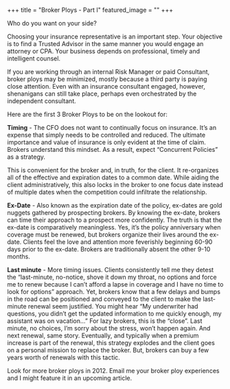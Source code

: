 +++
title = "Broker Ploys - Part I"
featured_image = ""
+++

Who do you want on your side?

Choosing your insurance representative is an important step. Your objective is to find a Trusted Advisor in the same manner you would engage an attorney or CPA. Your business depends on professional, timely and intelligent counsel.

If you are working through an internal Risk Manager or paid Consultant, broker ploys may be minimized, mostly because a third party is paying close attention. Even with an insurance consultant engaged, however, shenanigans can still take place, perhaps even orchestrated by the independent consultant.

Here are the first 3 Broker Ploys to be on the lookout for:

**Timing** - The CFO does not want to continually focus on insurance. It’s an expense that simply needs to be controlled and reduced. The ultimate importance and value of insurance is only evident at the time of claim. Brokers understand this mindset. As a result, expect “Concurrent Policies” as a strategy.

This is convenient for the broker and, in truth, for the client. It re-organizes all of the effective and expiration dates to a common date. While aiding the client administratively, this also locks in the broker to one focus date instead of multiple dates when the competition could infiltrate the relationship.

**Ex-Date** - Also known as the expiration date of the policy, ex-dates are gold nuggets gathered by prospecting brokers. By knowing the ex-date, brokers can time their approach to a prospect more confidently. The truth is that the ex-date is comparatively meaningless. Yes, it’s the policy anniversary when coverage must be renewed, but brokers organize their lives around the ex-date. Clients feel the love and attention more feverishly beginning 60-90 days prior to the ex-date. Brokers are traditionally absent the other 9-10 months.

**Last minute** - More timing issues. Clients consistently tell me they detest the “last-minute, no-notice, shove it down my throat, no options and force me to renew because I can’t afford a lapse in coverage and I have no time to look for options” approach. Yet, brokers know that a few delays and bumps in the road can be positioned and conveyed to the client to make the last-minute renewal seem justified. You might hear “My underwriter had questions, you didn’t get the updated information to me quickly enough, my assistant was on vacation…” For lazy brokers, this is the “close”. Last minute, no choices, I’m sorry about the stress, won’t happen again. And next renewal, same story. Eventually, and typically when a premium increase is part of the renewal, this strategy explodes and the client goes on a personal mission to replace the broker. But, brokers can buy a few years worth of renewals with this tactic.

Look for more broker ploys in 2012. Email me your broker ploy experiences and I might feature it in an upcoming article.
